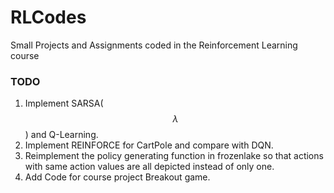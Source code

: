 # RLCodes
Small Projects and Assignments coded in the Reinforcement Learning course

### TODO
1. Implement SARSA($$\lambda$$) and Q-Learning.
2. Implement REINFORCE for CartPole and compare with DQN.
3. Reimplement the policy generating function in frozenlake so that actions with same action values are all depicted instead of only one.
4. Add Code for course project Breakout game.
